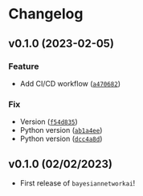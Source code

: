 # Changelog

<!--next-version-placeholder-->

## v0.1.0 (2023-02-05)
### Feature
* Add CI/CD workflow ([`a470682`](https://github.com/Daniel14gonc/Laboratorio2_IA/commit/a470682850ec66d71d416ed2cf2d67fb351d7b8c))

### Fix
* Version ([`f54d835`](https://github.com/Daniel14gonc/Laboratorio2_IA/commit/f54d8350ba3dea20a727f752f645705445e4d1fa))
* Python version ([`ab1a4ee`](https://github.com/Daniel14gonc/Laboratorio2_IA/commit/ab1a4ee91284a7f4f11529e6dca98e292925e6be))
* Python version ([`dcc4a8d`](https://github.com/Daniel14gonc/Laboratorio2_IA/commit/dcc4a8d2929488fe9af6810261a7f79038ecdaac))

## v0.1.0 (02/02/2023)

- First release of `bayesiannetworkai`!